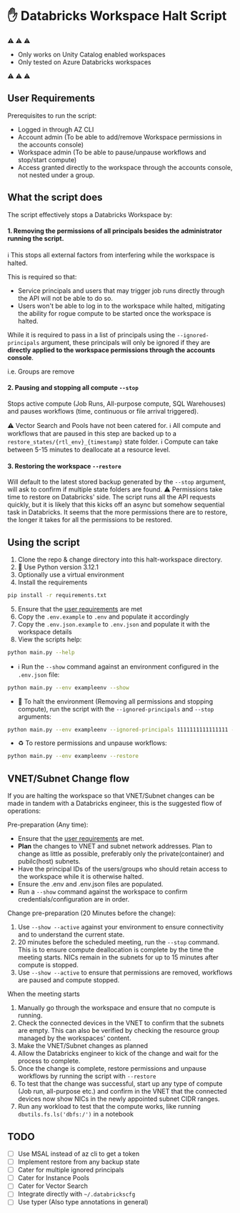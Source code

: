 # :raised_hand: Databricks Workspace Halt Script

:warning: :warning: :warning:
- Only works on Unity Catalog enabled workspaces
- Only tested on Azure Databricks workspaces 

:warning: :warning: :warning:

## User Requirements
Prerequisites to run the script:
- Logged in through AZ CLI
- Account admin (To be able to add/remove Workspace permissions in the accounts console)
- Workspace admin (To be able to pause/unpause workflows and stop/start compute)
- Access granted directly to the workspace through the accounts console, not nested under a group.

## What the script does
The script effectively stops a Databricks Workspace by:

#### 1. Removing the permissions of all principals besides the administrator running the script.
:information_source: This stops all external factors from interfering while the workspace is halted.

This is required so that:
- Service principals and users that may trigger job runs directly through the API will not be able to do so.
- Users won't be able to log in to the workspace while halted, mitigating the ability for rogue compute to be started once the workspace is halted.

While it is required to pass in a list of principals using the `--ignored-principals` argument, these principals will only be ignored if they are **directly applied to the workspace permissions through the accounts console**.

i.e. Groups are remove

#### 2. Pausing and stopping all compute `--stop`
Stops active compute (Job Runs, All-purpose compute, SQL Warehouses) and pauses workflows (time, continuous or file arrival triggered).

:warning: Vector Search and Pools have not been catered for.
:information_source: All compute and workflows that are paused in this step are backed up to a `restore_states/{rtl_env}_{timestamp}` state folder.
:information_source: Compute can take between 5-15 minutes to deallocate at a resource level.

#### 3. Restoring the workspace `--restore`
Will default to the latest stored backup generated by the `--stop` argument, will ask to confirm if multiple state folders are found.
:warning: Permissions take time to restore on Databricks' side. The script runs all the API requests quickly, but it is likely that this kicks off an async but somehow sequential task in Databricks. It seems that the more permissions there are to restore, the longer it takes for all the permissions to be restored.

## Using the script
1. Clone the repo & change directory into this halt-workspace directory.
2. :snake: Use Python version 3.12.1
3. Optionally use a virtual environment
4. Install the requirements
```bash
pip install -r requirements.txt
```
5. Ensure that the [user requirements](#user-requirements) are met
6. Copy the `.env.example` to `.env` and populate it accordingly
7. Copy the `.env.json.example` to `.env.json` and populate it with the workspace details
8. View the scripts help:
```bash
python main.py --help
```

- :information_source: Run the `--show` command against an environment configured in the `.env.json` file:
```bash
python main.py --env exampleenv --show
```
- :no_entry_sign: To halt the environment (Removing all permissions and stopping compute), run the script with the `--ignored-principals` and `--stop` arguments:
```bash
python main.py --env exampleenv --ignored-principals 1111111111111111 --stop
```
- :recycle: To restore permissions and unpause workflows:
```bash
python main.py --env exampleenv --restore
```

## VNET/Subnet Change flow
If you are halting the workspace so that VNET/Subnet changes can be made in tandem with a Databricks engineer, this is the suggested flow of operations:

Pre-preparation (Any time):
- Ensure that the [user requirements](#user-requirements) are met.
- **Plan** the changes to VNET and subnet network addresses. Plan to change as little as possible, preferably only the private(container) and pubilc(host) subnets.
- Have the principal IDs of the users/groups who should retain access to the workspace while it is otherwise halted.
- Ensure the .env and .env.json files are populated.
- Run a `--show` command against the workspace to confirm credentials/configuration are in order.

Change pre-preparation (20 Minutes before the change):
1. Use `--show --active` against your environment to ensure connectivity and to understand the current state.
2. 20 minutes before the scheduled meeting, run the `--stop` command. This is to ensure compute deallocation is complete by the time the meeting starts. NICs remain in the subnets for up to 15 minutes after compute is stopped. 
3. Use `--show --active` to ensure that permissions are removed, workflows are paused and compute stopped.

When the meeting starts
1. Manually go through the workspace and ensure that no compute is running.
2. Check the connected devices in the VNET to confirm that the subnets are empty. This can also be verified by checking the resource group managed by the workspaces' content.
3. Make the VNET/Subnet changes as planned
4. Allow the Databricks engineer to kick of the change and wait for the process to complete.
5. Once the change is complete, restore permissions and unpause workflows by running the script with `--restore`
6. To test that the change was successful, start up any type of compute (Job run, all-purpose etc.) and confirm in the VNET that the connected devices now show NICs in the newly appointed subnet CIDR ranges.
7. Run any workload to test that the compute works, like running `dbutils.fs.ls('dbfs:/')` in a notebook

## TODO
- [ ] Use MSAL instead of az cli to get a token
- [ ] Implement restore from any backup state
- [ ] Cater for multiple ignored principals
- [ ] Cater for Instance Pools
- [ ] Cater for Vector Search
- [ ] Integrate directly with `~/.databrickscfg`
- [ ] Use typer (Also type annotations in general)
